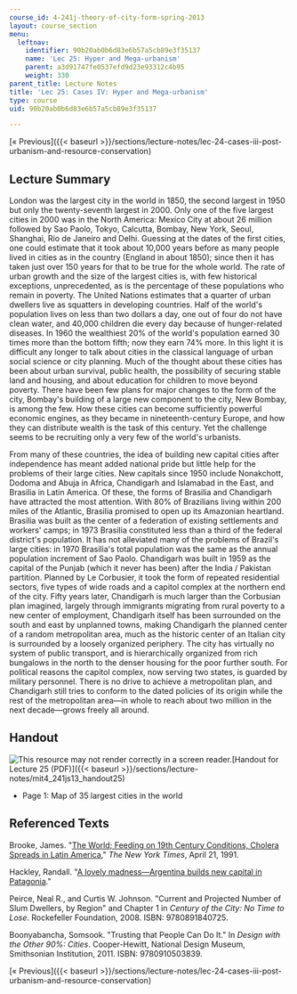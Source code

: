 ```yaml
---
course_id: 4-241j-theory-of-city-form-spring-2013
layout: course_section
menu:
  leftnav:
    identifier: 90b20ab0b6d83e6b57a5cb89e3f35137
    name: 'Lec 25: Hyper and Mega-urbanism'
    parent: a3d91747fe0537efd9d23e93312c4b95
    weight: 330
parent_title: Lecture Notes
title: 'Lec 25: Cases IV: Hyper and Mega-urbanism'
type: course
uid: 90b20ab0b6d83e6b57a5cb89e3f35137

---
```


[« Previous]({{< baseurl >}}/sections/lecture-notes/lec-24-cases-iii-post-urbanism-and-resource-conservation)

Lecture Summary
---------------

London was the largest city in the world in 1850, the second largest in 1950 but only the twenty-seventh largest in 2000. Only one of the five largest cities in 2000 was in the North America: Mexico City at about 26 million followed by Sao Paolo, Tokyo, Calcutta, Bombay, New York, Seoul, Shanghai, Rio de Janeiro and Delhi. Guessing at the dates of the first cities, one could estimate that it took about 10,000 years before as many people lived in cities as in the country (England in about 1850); since then it has taken just over 150 years for that to be true for the whole world. The rate of urban growth and the size of the largest cities is, with few historical exceptions, unprecedented, as is the percentage of these populations who remain in poverty. The United Nations estimates that a quarter of urban dwellers live as squatters in developing countries. Half of the world's population lives on less than two dollars a day, one out of four do not have clean water, and 40,000 children die every day because of hunger-related diseases. In 1960 the wealthiest 20% of the world's population earned 30 times more than the bottom fifth; now they earn 74% more. In this light it is difficult any longer to talk about cities in the classical language of urban social science or city planning. Much of the thought about these cities has been about urban survival, public health, the possibility of securing stable land and housing, and about education for children to move beyond poverty. There have been few plans for major changes to the form of the city, Bombay's building of a large new component to the city, New Bombay, is among the few. How these cities can become sufficiently powerful economic engines, as they became in nineteenth-century Europe, and how they can distribute wealth is the task of this century. Yet the challenge seems to be recruiting only a very few of the world's urbanists.

From many of these countries, the idea of building new capital cities after independence has meant added national pride but little help for the problems of their large cities. New capitals since 1950 include Nonakchott, Dodoma and Abuja in Africa, Chandigarh and Islamabad in the East, and Brasilia in Latin America. Of these, the forms of Brasilia and Chandigarh have attracted the most attention. With 80% of Brazilians living within 200 miles of the Atlantic, Brasilia promised to open up its Amazonian heartland. Brasilia was built as the center of a federation of existing settlements and workers' camps; in 1973 Brasilia constituted less than a third of the federal district's population. It has not alleviated many of the problems of Brazil's large cities: in 1970 Brasilia's total population was the same as the annual population increment of Sao Paolo. Chandigarh was built in 1959 as the capital of the Punjab (which it never has been) after the India / Pakistan partition. Planned by Le Corbusier, it took the form of repeated residential sectors, five types of wide roads and a capitol complex at the northern end of the city. Fifty years later, Chandigarh is much larger than the Corbusian plan imagined, largely through immigrants migrating from rural poverty to a new center of employment, Chandigarh itself has been surrounded on the south and east by unplanned towns, making Chandigarh the planned center of a random metropolitan area, much as the historic center of an Italian city is surrounded by a loosely organized periphery. The city has virtually no system of public transport, and is hierarchically organized from rich bungalows in the north to the denser housing for the poor further south. For political reasons the capitol complex, now serving two states, is guarded by military personnel. There is no drive to achieve a metropolitan plan, and Chandigarh still tries to conform to the dated policies of its origin while the rest of the metropolitan area—in whole to reach about two million in the next decade—grows freely all around.

Handout
-------

![This resource may not render correctly in a screen reader.](/images/inacessible.gif)[Handout for Lecture 25 (PDF)]({{< baseurl >}}/sections/lecture-notes/mit4_241js13_handout25)

*   Page 1: Map of 35 largest cities in the world

Referenced Texts
----------------

Brooke, James. "[The World; Feeding on 19th Century Conditions, Cholera Spreads in Latin America](http://www.nytimes.com/1991/04/21/weekinreview/the-world-feeding-on-19th-century-conditions-cholera-spreads-in-latin-america.html)," _The New York Times_, April 21, 1991.

Hackley, Randall. "[A lovely madness—Argentina builds new capital in Patagonia](http://news.google.com/newspapers?nid=2209&dat=19870705&id=mPklAAAAIBAJ&sjid=cvwFAAAAIBAJ&pg=6801%2c930364)."

Peirce, Neal R., and Curtis W. Johnson. "Current and Projected Number of Slum Dwellers, by Region" and Chapter 1 in _Century of the City: No Time to Lose_. Rockefeller Foundation, 2008. ISBN: 9780891840725.

Boonyabancha, Somsook. "Trusting that People Can Do It." In _Design with the Other 90%: Cities_. Cooper-Hewitt, National Design Museum, Smithsonian Institution, 2011. ISBN: 9780910503839.

[« Previous]({{< baseurl >}}/sections/lecture-notes/lec-24-cases-iii-post-urbanism-and-resource-conservation)